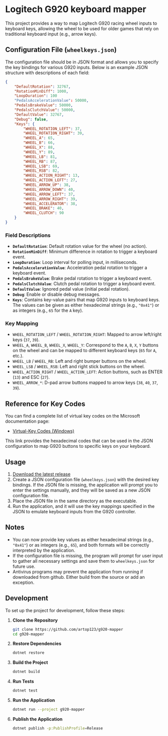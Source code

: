 # Logitech G920 keyboard mapper

This project provides a way to map Logitech G920 racing wheel inputs to keyboard keys, allowing the wheel to be used for older games that rely on traditional keyboard input (e.g., arrow keys).

## Configuration File (`wheelkeys.json`)

The configuration file should be in JSON format and allows you to specify the key bindings for various G920 inputs. Below is an example JSON structure with descriptions of each field:

```json
{
    "DefaultRotation": 32767,
    "RotationMinDiff": 1000,
    "LoopDuration": 100
    "PedalsAccelerationValue": 50000,
    "PedalsBrakeValue": 50000,
    "PedalsClutchValue": 50000,
    "DefaultValue": 32767,
    "Debug": false,
    "Keys": {
        "WHEEL_ROTATION_LEFT": 37,
        "WHEEL_ROTATION_RIGHT": 39,
        "WHEEL_A": 65,
        "WHEEL_B": 66,
        "WHEEL_X": 88,
        "WHEEL_Y": 89,
        "WHEEL_LB": 81,
        "WHEEL_RB": 87,
        "WHEEL_LSB": 69,
        "WHEEL_RSB": 82,
        "WHEEL_ACTION_RIGHT": 13,
        "WHEEL_ACTION_LEFT": 27,
        "WHEEL_ARROW_UP": 38,
        "WHEEL_ARROW_DOWN": 40,
        "WHEEL_ARROW_LEFT": 37,
        "WHEEL_ARROW_RIGHT": 39,
        "WHEEL_ACCELERATOR": 38,
        "WHEEL_BRAKE": 40,
        "WHEEL_CLUTCH": 90
    }
}
```

### Field Descriptions
- **`DefaultRotation`**: Default rotation value for the wheel (no action).
- **`RotationMinDiff`**: Minimum difference in rotation to trigger a keyboard event.
- **`LoopDuration`**: Loop interval for polling input, in milliseconds.
- **`PedalsAccelerationValue`**: Acceleration pedal rotation to trigger a keyboard event.
- **`PedalsBrakeValue`**: Brake pedal rotation to trigger a keyboard event.
- **`PedalsClutchValue`**: Clutch pedal rotation to trigger a keyboard event.
- **`DefaultValue`**: Ignored pedal value (initial pedal rotation).
- **`Debug`**: Enable or disable debug messages.
- **`Keys`**: Contains key-value pairs that map G920 inputs to keyboard keys. The values can be given as either hexadecimal strings (e.g., `"0x41"`) or as integers (e.g., `65` for the `A` key).

### Key Mapping
- `WHEEL_ROTATION_LEFT` / `WHEEL_ROTATION_RIGHT`: Mapped to arrow left/right keys (`37`, `39`).
- `WHEEL_A`, `WHEEL_B`, `WHEEL_X`, `WHEEL_Y`: Correspond to the `A`, `B`, `X`, `Y` buttons on the wheel and can be mapped to different keyboard keys (`65` for `A`, etc.).
- `WHEEL_LB` / `WHEEL_RB`: Left and right bumper buttons on the wheel.
- `WHEEL_LSB` / `WHEEL_RSB`: Left and right stick buttons on the wheel.
- `WHEEL_ACTION_RIGHT` / `WHEEL_ACTION_LEFT`: Action buttons, such as ENTER (`13`) and ESC (`27`).
- `WHEEL_ARROW_*`: D-pad arrow buttons mapped to arrow keys (`38`, `40`, `37`, `39`).

## Reference for Key Codes
You can find a complete list of virtual key codes on the Microsoft documentation page:

- [Virtual-Key Codes (Windows)](https://learn.microsoft.com/en-us/windows/win32/inputdev/virtual-key-codes)

This link provides the hexadecimal codes that can be used in the JSON configuration to map G920 buttons to specific keys on your keyboard.

## Usage
1. [Download the latest release](https://github.com/artop123/g920-mapper/releases/latest)
1. Create a JSON configuration file (`wheelkeys.json`) with the desired key bindings. If the JSON file is missing, the application will prompt you to enter the settings manually, and they will be saved as a new JSON configuration file.
2. Place the JSON file in the same directory as the executable.
3. Run the application, and it will use the key mappings specified in the JSON to emulate keyboard inputs from the G920 controller.

## Notes
- You can now provide key values as either hexadecimal strings (e.g., `"0x41"`) or as integers (e.g., `65`), and both formats will be correctly interpreted by the application.
- If the configuration file is missing, the program will prompt for user input to gather all necessary settings and save them to `wheelkeys.json` for future use.
- Antivirus programs may prevent the application from running if downloaded from github. Either build from the source or add an exception.

## Development

To set up the project for development, follow these steps:

1. **Clone the Repository**
   ```sh
   git clone https://github.com/artop123/g920-mapper
   cd g920-mapper
   ```

2. **Restore Dependencies**
   ```sh
   dotnet restore
   ```

3. **Build the Project**
   ```sh
   dotnet build
   ```

4. **Run Tests**
   ```sh
   dotnet test
   ```

4. **Run the Application**
   ```sh
   dotnet run --project g920-mapper
   ```

4. **Publish the Application**
   ```sh
   dotnet publish -p:PublishProfile=Release
   ```
